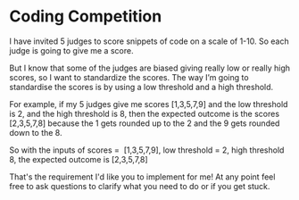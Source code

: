 # Coding Competition

I have invited 5 judges to score snippets of code on a scale of 1-10. So each judge is going to give me a score.

But I know that some of the judges are biased giving really low or really high scores, so I want to standardize the scores. The way I’m going to standardise the scores is by using a low threshold and a high threshold.

For example, if my 5 judges give me scores [1,3,5,7,9] and the low threshold is 2, and the high threshold is 8, then the expected outcome is the scores [2,3,5,7,8] because the 1 gets rounded up to the 2 and the 9 gets rounded down to the 8.

So with the inputs of scores =  [1,3,5,7,9], low threshold = 2, high threshold 8, the expected outcome is [2,3,5,7,8]

That's the requirement I'd like you to implement for me! At any point feel free to ask questions to clarify what you need to do or if you get stuck.
